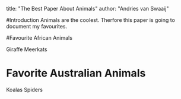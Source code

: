 title: "The Best Paper About Animals"
author: "Andries van Swaaij"

#Introduction
Animals are the coolest.
Therfore this paper is going to document my favourites.

#Favourite African Animals

Giraffe
Meerkats

# Favorite Australian Animals

Koalas
Spiders

